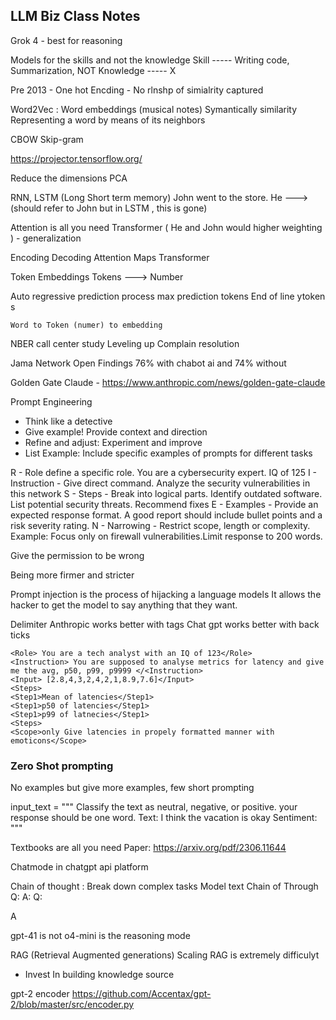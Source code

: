 ## LLM Biz Class Notes

Grok 4 - best for reasoning 

Models for the skills and not the knowledge 
	Skill ----- Writing code, Summarization, 
	NOT Knowledge ----- X


Pre 2013 - One hot Encding 
	- No rlnshp of simialrity captured

Word2Vec : Word embeddings (musical notes)
	Symantically similarity
Representing a word by means of its neighbors 

CBOW 
Skip-gram 

https://projector.tensorflow.org/

Reduce the dimensions PCA

RNN, LSTM (Long Short term memory)
John went to the store. He ---> (should refer to John but in LSTM , this is gone)

Attention is all you need
Transformer ( He and John would higher weighting ) - generalization

Encoding Decoding 
Attention Maps
Transformer


Token Embeddings
Tokens ---> Number 

Auto regressive prediction process 
	max prediction tokens
	 End of line ytoken s

	Word to Token (numer) to embedding 

NBER call center study
Leveling up 
Complain resolution

Jama Network Open 
Findings 76%  with chabot ai and 74% without 

Golden Gate Claude - https://www.anthropic.com/news/golden-gate-claude

Prompt Engineering 
- Think like a detective
- Give example! Provide context and direction 
- Refine and adjust: Experiment and improve
- List Example: Include specific examples of prompts for different tasks

R - Role define a specific role. You are a cybersecurity expert. IQ of 125
I - Instruction - Give direct command. Analyze the security vulnerabilities in this network
S - Steps - Break into logical parts. Identify outdated software. List potential security threats. Recommend fixes
E - Examples - Provide an expected response format. A good report should include bullet points and a risk severity rating.
N - Narrowing - Restrict scope, length or complexity. Example: Focus only on firewall vulnerabilities.Limit response to 200 words.


Give the permission to be wrong 


Being more firmer and stricter

Prompt injection is the process of hijacking a language models
It allows the hacker to get the model to say anything that they want.

Delimiter 
Anthropic works better with tags
Chat gpt works better with back ticks

```
<Role> You are a tech analyst with an IQ of 123</Role>
<Instruction> You are supposed to analyse metrics for latency and give me the avg, p50, p99, p9999 </<Instruction>
<Input> [2.8,4,3,2,4,2,1,8.9,7.6]</Input>
<Steps>
<Step1>Mean of latencies</Step1>
<Step1>p50 of latencies</Step1>
<Step1>p99 of latnecies</Step1>
<Steps>
<Scope>only Give latencies in propely formatted manner with emoticons</Scope>
```

### Zero Shot prompting 
No examples but give more examples, few short prompting 

input_text = """ 
Classify the text as neutral, negative, or positive. your response should be one word. 
Text: I think the vacation is okay
Sentiment: 
"""

Textbooks are all you need Paper: https://arxiv.org/pdf/2306.11644

Chatmode in chatgpt api platform


Chain of thought : Break down complex tasks 
Model text 
Chain of Through
Q:
A:
Q:

A

gpt-41 is not 
o4-mini is the reasoning mode


RAG (Retrieval Augmented generations)
Scaling RAG is extremely difficulyt 
- Invest In building knowledge source 

gpt-2 encoder
https://github.com/Accentax/gpt-2/blob/master/src/encoder.py
